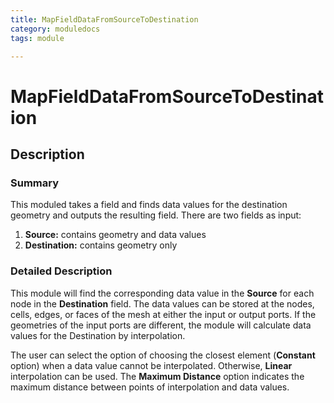 ```yaml
---
title: MapFieldDataFromSourceToDestination
category: moduledocs
tags: module

---
```


# MapFieldDataFromSourceToDestination

## Description

### Summary

This moduled takes a field and finds data values for the destination geometry and outputs the resulting field. There are two fields as input:

  1. **Source:** contains geometry and data values
  2. **Destination:** contains geometry only 

### Detailed Description

This module will find the corresponding data value in the **Source** for each node in the **Destination** field. The data values can be stored at the nodes, cells, edges, or faces of the mesh at either the input or output ports. If the geometries of the input ports are different, the module will calculate data values for the Destination by interpolation.

The user can select the option of choosing the closest element (**Constant** option) when a data value cannot be interpolated. Otherwise, **Linear** interpolation can be used. The **Maximum Distance** option indicates the maximum distance between points of interpolation and data values.

